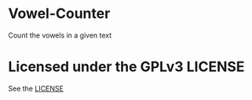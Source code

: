 # Vowel-Counter
Count the vowels in a given text
# Licensed under the GPLv3 LICENSE
See the [LICENSE](LICENSE.md)
